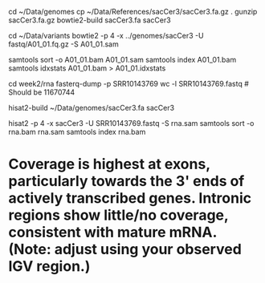 cd ~/Data/genomes
cp ~/Data/References/sacCer3/sacCer3.fa.gz .
gunzip sacCer3.fa.gz
bowtie2-build sacCer3.fa sacCer3

cd ~/Data/variants
bowtie2 -p 4 -x ../genomes/sacCer3 -U fastq/A01_01.fq.gz -S A01_01.sam

samtools sort -o A01_01.bam A01_01.sam
samtools index A01_01.bam
samtools idxstats A01_01.bam > A01_01.idxstats

cd week2/rna
fasterq-dump -p SRR10143769
wc -l SRR10143769.fastq    # Should be 11670744

hisat2-build ~/Data/genomes/sacCer3.fa sacCer3

hisat2 -p 4 -x sacCer3 -U SRR10143769.fastq -S rna.sam
samtools sort -o rna.bam rna.sam
samtools index rna.bam

# Coverage is highest at exons, particularly towards the 3' ends of actively transcribed genes. Intronic regions show little/no coverage, consistent with mature mRNA. (Note: adjust using your observed IGV region.)